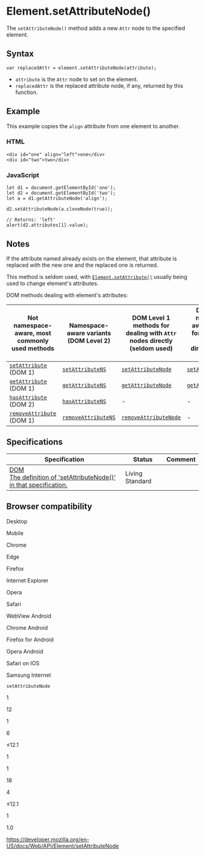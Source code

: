 # Element.setAttributeNode()

The `setAttributeNode()` method adds a new `Attr` node to the specified element.

## Syntax

    var replacedAttr = element.setAttributeNode(attribute);

- `attribute` is the `Attr` node to set on the element.
- `replacedAttr` is the replaced attribute node, if any, returned by this function.

## Example

This example copies the `align` attribute from one element to another.

### HTML

    <div id="one" align="left">one</div>
    <div id="two">two</div>

### JavaScript

    let d1 = document.getElementById('one');
    let d2 = document.getElementById('two');
    let a = d1.getAttributeNode('align');

    d2.setAttributeNode(a.cloneNode(true));

    // Returns: 'left'
    alert(d2.attributes[1].value);

## Notes

If the attribute named already exists on the element, that attribute is replaced with the new one and the replaced one is returned.

This method is seldom used, with [`Element.setAttribute()`](setattribute) usually being used to change element's attributes.

DOM methods dealing with element's attributes:

<table><thead><tr class="header"><th>Not namespace-aware, most commonly used methods</th><th>Namespace-aware variants (DOM Level 2)</th><th>DOM Level 1 methods for dealing with <code>Attr</code> nodes directly (seldom used)</th><th>DOM Level 2 namespace-aware methods for dealing with <code>Attr</code> nodes directly (seldom used)</th></tr></thead><tbody><tr class="odd"><td><a href="setattribute"><code>setAttribute</code></a> (DOM 1)</td><td><a href="setattributens"><code>setAttributeNS</code></a></td><td><a href="setattributenode"><code>setAttributeNode</code></a></td><td><a href="setattributenodens"><code>setAttributeNodeNS</code></a></td></tr><tr class="even"><td><a href="getattribute"><code>getAttribute</code></a> (DOM 1)</td><td><a href="getattributens"><code>getAttributeNS</code></a></td><td><a href="getattributenode"><code>getAttributeNode</code></a></td><td><a href="getattributenodens"><code>getAttributeNodeNS</code></a></td></tr><tr class="odd"><td><a href="hasattribute"><code>hasAttribute</code></a> (DOM 2)</td><td><a href="hasattributens"><code>hasAttributeNS</code></a></td><td>-</td><td>-</td></tr><tr class="even"><td><a href="removeattribute"><code>removeAttribute</code></a> (DOM 1)</td><td><a href="removeattributens"><code>removeAttributeNS</code></a></td><td><a href="removeattributenode"><code>removeAttributeNode</code></a></td><td>-</td></tr></tbody></table>

## Specifications

<table><thead><tr class="header"><th>Specification</th><th>Status</th><th>Comment</th></tr></thead><tbody><tr class="odd"><td><a href="https://dom.spec.whatwg.org/#dom-element-setattributenode">DOM<br />
<span class="small">The definition of 'setAttributeNode()' in that specification.</span></a></td><td><span class="spec-living">Living Standard</span></td><td></td></tr></tbody></table>

## Browser compatibility

Desktop

Mobile

Chrome

Edge

Firefox

Internet Explorer

Opera

Safari

WebView Android

Chrome Android

Firefox for Android

Opera Android

Safari on IOS

Samsung Internet

`setAttributeNode`

1

12

1

6

≤12.1

1

1

18

4

≤12.1

1

1.0

<a href="https://developer.mozilla.org/en-US/docs/Web/API/Element/setAttributeNode" class="_attribution-link">https://developer.mozilla.org/en-US/docs/Web/API/Element/setAttributeNode</a>
